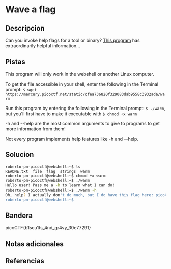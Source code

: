 # Wave a flag


## Descripcion
Can you invoke help flags for a tool or binary? [This program](https://mercury.picoctf.net/static/cfea736820f329083dab9558c3932ada/warm) has extraordinarily helpful information...
## Pistas
This program will only work in the webshell or another Linux computer.

To get the file accessible in your shell, enter the following in the Terminal prompt: `$ wget https://mercury.picoctf.net/static/cfea736820f329083dab9558c3932ada/warm`

Run this program by entering the following in the Terminal prompt: `$ ./warm`, but you'll first have to make it executable with `$ chmod +x warm`

-h and --help are the most common arguments to give to programs to get more information from them!

Not every program implements help features like -h and --help.

## Solucion
```bash
roberto-pm-picoctf@webshell:~$ ls
README.txt  file  flag  strings  warm
roberto-pm-picoctf@webshell:~$ chmod +x warm
roberto-pm-picoctf@webshell:~$ ./warm
Hello user! Pass me a -h to learn what I can do!
roberto-pm-picoctf@webshell:~$ ./warm -h
Oh, help? I actually don't do much, but I do have this flag here: picoCTF{b1scu1ts_4nd_gr4vy_30e77291}
roberto-pm-picoctf@webshell:~$ 
```

## Bandera
picoCTF{b1scu1ts_4nd_gr4vy_30e77291}
## Notas adicionales


## Referencias
